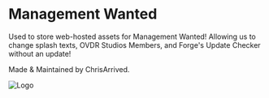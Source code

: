 # Management Wanted

Used to store web-hosted assets for Management Wanted! Allowing us to change splash texts, OVDR Studios Members, and Forge's Update Checker without an update!

Made & Maintained by ChrisArrived.

![Logo](https://fnafmw.com/share.png)


